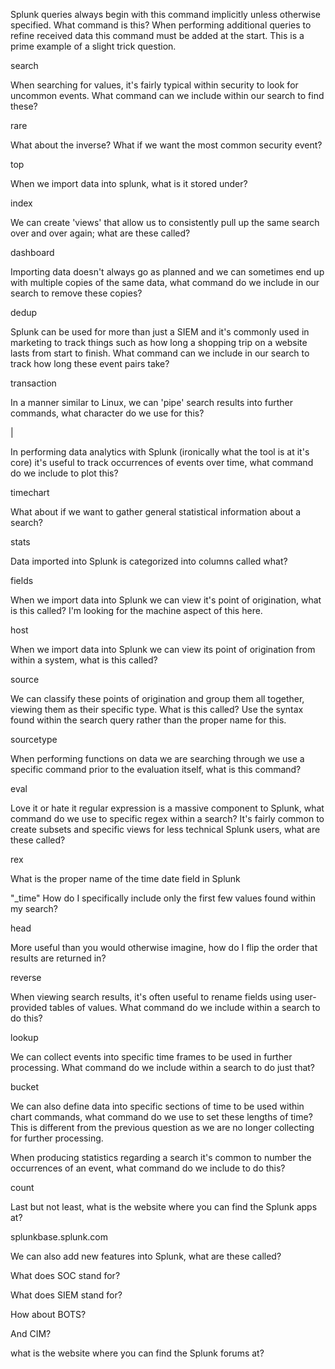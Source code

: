 Splunk queries always begin with this command implicitly unless otherwise specified. What command is this? When performing additional queries to refine received data this command must be added at the start. This is a prime example of a slight trick question.

search

When searching for values, it's fairly typical within security to look for uncommon events. What command can we include within our search to find these?

rare

What about the inverse? What if we want the most common security event?

top

When we import data into splunk, what is it stored under?

index

We can create 'views' that allow us to consistently pull up the same search over and over again; what are these called?

dashboard

Importing data doesn't always go as planned and we can sometimes end up with multiple copies of the same data, what command do we include in our search to remove these copies?

dedup

Splunk can be used for more than just a SIEM and it's commonly used in marketing to track things such as how long a shopping trip on a website lasts from start to finish. What command can we include in our search to track how long these event pairs take?

transaction

In a manner similar to Linux, we can 'pipe' search results into further commands, what character do we use for this?

|

In performing data analytics with Splunk (ironically what the tool is at it's core) it's useful to track occurrences of events over time, what command do we include to plot this?

timechart

What about if we want to gather general statistical information about a search?

stats

Data imported into Splunk is categorized into columns called what?

fields

When we import data into Splunk we can view it's point of origination, what is this called? I'm looking for the machine aspect of this here.

host

When we import data into Splunk we can view its point of origination from within a system, what is this called?

source

We can classify these points of origination and group them all together, viewing them as their specific type. What is this called? Use the syntax found within the search query rather than the proper name for this.

sourcetype

When performing functions on data we are searching through we use a specific command prior to the evaluation itself, what is this command?

eval

Love it or hate it regular expression is a massive component to Splunk, what command do we use to specific regex within a search?
It's fairly common to create subsets and specific views for less technical Splunk users, what are these called?

rex

What is the proper name of the time date field in Splunk

"_time"
How do I specifically include only the first few values found within my search?

head

More useful than you would otherwise imagine, how do I flip the order that results are returned in?

reverse

When viewing search results, it's often useful to rename fields using user-provided tables of values. What command do we include within a search to do this?

lookup

We can collect events into specific time frames to be used in further processing. What command do we include within a search to do just that?

bucket

We can also define data into specific sections of time to be used within chart commands, what command do we use to set these lengths of time? This is different from the previous question as we are no longer collecting for further processing.

When producing statistics regarding a search it's common to number the occurrences of an event, what command do we include to do this?

count

Last but not least, what is the website where you can find the Splunk apps at?

splunkbase.splunk.com

We can also add new features into Splunk, what are these called?



What does SOC stand for?


What does SIEM stand for?

How about BOTS?

And CIM?

what is the website where you can find the Splunk forums at?